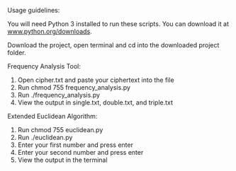 Usage guidelines:

You will need Python 3 installed to run these scripts. You can download it at www.python.org/downloads.

Download the project, open terminal and cd into the downloaded project folder.

Frequency Analysis Tool:

1. Open cipher.txt and paste your ciphertext into the file
2. Run chmod 755 frequency_analysis.py
3. Run ./frequency_analysis.py
4. View the output in single.txt, double.txt, and triple.txt

Extended Euclidean Algorithm:

1. Run chmod 755 euclidean.py
2. Run ./euclidean.py
3. Enter your first number and press enter
4. Enter your second number and press enter
5. View the output in the terminal
